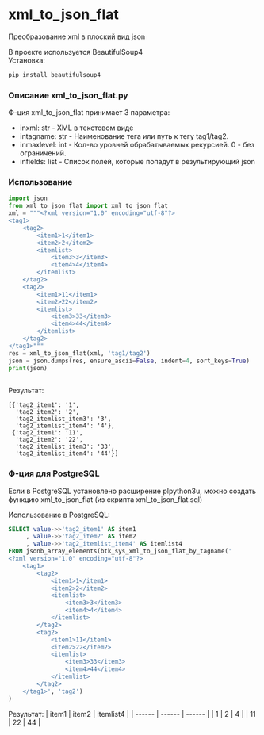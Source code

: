 # xml_to_json_flat
Преобразование xml в плоский вид json

В проекте используется BeautifulSoup4  
Установка:   
```sh
pip install beautifulsoup4
```

### Описание xml_to_json_flat.py
Ф-ция xml_to_json_flat принимает 3 параметра:   
* inxml: str - XML в текстовом виде   
* intagname: str - Наименование тега или путь к тегу tag1/tag2.   
* inmaxlevel: int - Кол-во уровней обрабатываемых рекурсией. 0 - без ограничений.
* infields: list - Список полей, которые попадут в результирующий json

### Использование
```python
import json
from xml_to_json_flat import xml_to_json_flat
xml = """<?xml version="1.0" encoding="utf-8"?>
<tag1>
    <tag2>
        <item1>1</item1>
        <item2>2</item2>
        <itemlist> 
            <item3>3</item3>
            <item4>4</item4>
        </itemlist>
    </tag2>
    <tag2>
        <item1>11</item1>
        <item2>22</item2>
        <itemlist> 
            <item3>33</item3>
            <item4>44</item4>
        </itemlist>
    </tag2>
</tag1>"""
res = xml_to_json_flat(xml, 'tag1/tag2')
json = json.dumps(res, ensure_ascii=False, indent=4, sort_keys=True)
print(json)
 
```
Результат:
```
[{'tag2_item1': '1',
  'tag2_item2': '2',
  'tag2_itemlist_item3': '3',
  'tag2_itemlist_item4': '4'},
 {'tag2_item1': '11',
  'tag2_item2': '22',
  'tag2_itemlist_item3': '33',
  'tag2_itemlist_item4': '44'}]
```


### Ф-ция для PostgreSQL

Если в PostgreSQL установлено расширение plpython3u, можно создать функцию xml_to_json_flat (из скрипта xml_to_json_flat.sql)

Использование в PostgreSQL:  

```sql
SELECT value->>'tag2_item1' AS item1
     , value->>'tag2_item2' AS item2
     , value->>'tag2_itemlist_item4' AS itemlist4
FROM jsonb_array_elements(btk_sys_xml_to_json_flat_by_tagname('
<?xml version="1.0" encoding="utf-8"?>
    <tag1>
        <tag2>
            <item1>1</item1>
            <item2>2</item2>
            <itemlist> 
                <item3>3</item3>
                <item4>4</item4>
            </itemlist>
        </tag2>
        <tag2>
            <item1>11</item1>
            <item2>22</item2>
            <itemlist> 
                <item3>33</item3>
                <item4>44</item4>
            </itemlist>
        </tag2>
    </tag1>', 'tag2')
)
```
Результат:
| item1 | item2 | itemlist4 |
| ------ | ------ | ------ |
| 1 | 2 | 4 |
| 11 | 22 | 44 |